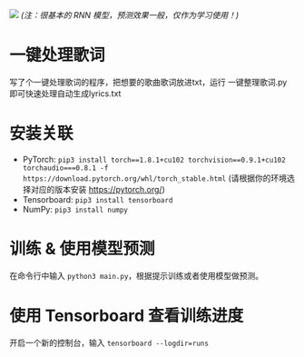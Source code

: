 ![](./img/screenshot.jpg)
_(注：很基本的 RNN 模型，预测效果一般，仅作为学习使用！)_

# 一键处理歌词

写了个一键处理歌词的程序，把想要的歌曲歌词放进txt，运行 一键整理歌词.py 即可快速处理自动生成lyrics.txt

# 安装关联

- PyTorch:
  `pip3 install torch==1.8.1+cu102 torchvision==0.9.1+cu102 torchaudio===0.8.1 -f https://download.pytorch.org/whl/torch_stable.html` (请根据你的环境选择对应的版本安装 https://pytorch.org/)
- Tensorboard: `pip3 install tensorboard`
- NumPy: `pip3 install numpy`

# 训练 & 使用模型预测

在命令行中输入 `python3 main.py`，根据提示训练或者使用模型做预测。

# 使用 Tensorboard 查看训练进度

开启一个新的控制台，输入 `tensorboard --logdir=runs`
